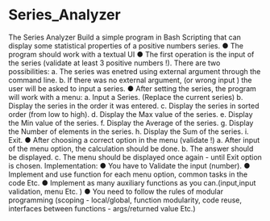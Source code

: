 # Series_Analyzer

The Series Analyzer
Build a simple program in Bash Scripting that can display
some statistical properties of a positive numbers series.
● The program should work with a textual UI
● The first operation is the input of the series (validate
at least 3 positive numbers !).
There are two possibilities:
a. The series was enetred using external argument
through the command line.
b. If there was no external argument, (or wrong
input ) the user will be asked to input a series.
● After setting the series, the program will work with a
menu:
a. Input a Series. (Replace the current series)
b. Display the series in the order it was entered.
c. Display the series in sorted order (from low to
high).
d. Display the Max value of the series.
e. Display the Min value of the series.
f. Display the Average of the series.
g. Display the Number of elements in the series.
h. Display the Sum of the series.
i. Exit.
● After choosing a correct option in the menu (validate !)
a. After input of the menu option, the calculation
should be done.
b. The answer should be displayed.
c. The menu should be displayed once again - until
Exit option is chosen.
Implementation:
● You have to Validate the input (number).
● Implement and use function for each menu option, common
tasks in the code Etc.
● Implement as many auxiliary functions as you
can.(input,input validation, menu Etc. )
● You need to follow the rules of modular programming
(scoping - local/global, function modularity, code
reuse, interfaces between functions - args/returned
value Etc.)
